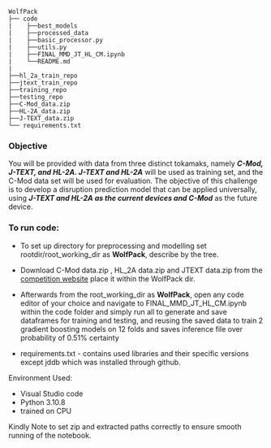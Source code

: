 
```
WolfPack
├── code
|    ├──best_models
|    ├──processed_data
|    ├──basic_processor.py
|    ├──utils.py
|    ├──FINAL_MMD_JT_HL_CM.ipynb
|    └──README.md
|
├──hl_2a_train_repo
├──jtext_train_repo
├──training_repo
├──testing_repo
├──C-Mod_data.zip
├──HL-2A_data.zip
├──J-TEXT_data.zip
└── requirements.txt
```

### Objective
You will be provided with data from three distinct tokamaks, namely ***C-Mod, J-TEXT, and HL-2A. J-TEXT and HL-2A*** will be used as training set, and the C-Mod data set will be used for evaluation. The objective of this challenge is to develop a disruption prediction model that can be applied universally, using ***J-TEXT and HL-2A as the current devices and C-Mod*** as the future device.

### To run code:
- To set up directory for preprocessing and modelling set rootdir/root_working_dir as **WolfPack**, describe by the tree.
- Download C-Mod data.zip , HL_2A data.zip and JTEXT data.zip from the [competition website](https://zindi.africa/competitions/multi-machine-disruption-prediction-challenge/data) place it within the WolfPack dir.
- Afterwards from the root_working_dir as **WolfPack**, open any code editor of your choice and navigate to FINAL_MMD_JT_HL_CM.ipynb within the code folder and simply run all to generate and save dataframes for training and testing, and reusing the saved data to train 2 gradient boosting models on 12 folds and saves inference file over probability of 0.51% certainty

- requirements.txt - contains used libraries and their specific versions except jddb which was installed through github.

Environment Used: 
- Visual Studio code
- Python 3.10.8
- trained on CPU

Kindly Note to set zip and extracted paths correctly to ensure smooth running of the notebook.
